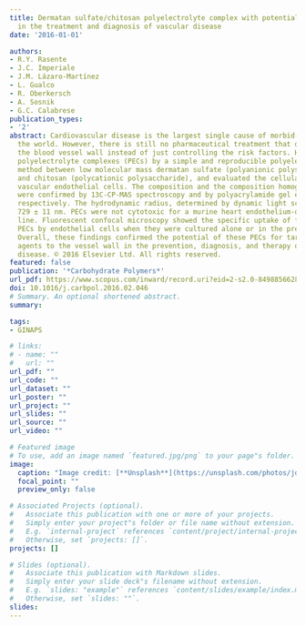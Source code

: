 ```yaml
---
title: Dermatan sulfate/chitosan polyelectrolyte complex with potential application
  in the treatment and diagnosis of vascular disease
date: '2016-01-01'

authors:
- R.Y. Rasente
- J.C. Imperiale
- J.M. Lázaro-Martínez
- L. Gualco
- R. Oberkersch
- A. Sosnik
- G.C. Calabrese
publication_types:
- '2'
abstract: Cardiovascular disease is the largest single cause of morbid-mortality in
  the world. However, there is still no pharmaceutical treatment that directly targets
  the blood vessel wall instead of just controlling the risk factors. Here, we produced
  polyelectrolyte complexes (PECs) by a simple and reproducible polyelectrolyte complexation
  method between low molecular mass dermatan sulfate (polyanionic polysaccharide)
  and chitosan (polycationic polysaccharide), and evaluated the cellular uptake by
  vascular endothelial cells. The composition and the composition homogeneity of PECs
  were confirmed by 13C-CP-MAS spectroscopy and by polyacrylamide gel electrophoresis,
  respectively. The hydrodynamic radius, determined by dynamic light scattering, was
  729 ± 11 nm. PECs were not cytotoxic for a murine heart endothelium-derived cell
  line. Fluorescent confocal microscopy showed the specific uptake of fluorescently-labeled
  PECs by endothelial cells when they were cultured alone or in the presence of macrophages.
  Overall, these findings confirmed the potential of these PECs for targeting different
  agents to the vessel wall in the prevention, diagnosis, and therapy of vascular
  disease. © 2016 Elsevier Ltd. All rights reserved.
featured: false
publication: '*Carbohydrate Polymers*'
url_pdf: https://www.scopus.com/inward/record.uri?eid=2-s2.0-84988566284&doi=10.1016%2fj.carbpol.2016.02.046&partnerID=40&md5=b9736db6eb1006b3264a945ef301504b
doi: 10.1016/j.carbpol.2016.02.046
# Summary. An optional shortened abstract.
summary: 

tags:
- GINAPS

# links:
# - name: ""
#   url: ""
url_pdf: ""
url_code: ""
url_dataset: ""
url_poster: ""
url_project: ""
url_slides: ""
url_source: ""
url_video: ""

# Featured image
# To use, add an image named `featured.jpg/png` to your page"s folder. 
image:
  caption: "Image credit: [**Unsplash**](https://unsplash.com/photos/jdD8gXaTZsc)"
  focal_point: ""
  preview_only: false

# Associated Projects (optional).
#   Associate this publication with one or more of your projects.
#   Simply enter your project"s folder or file name without extension.
#   E.g. `internal-project` references `content/project/internal-project/index.md`.
#   Otherwise, set `projects: []`.
projects: []

# Slides (optional).
#   Associate this publication with Markdown slides.
#   Simply enter your slide deck"s filename without extension.
#   E.g. `slides: "example"` references `content/slides/example/index.md`.
#   Otherwise, set `slides: ""`.
slides:
---
```


